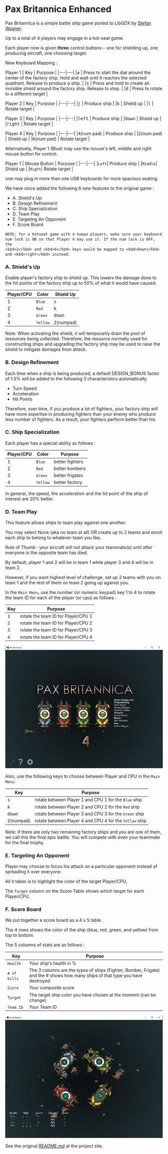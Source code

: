 Pax Britannica Enhanced
====================

Pax Britannica is a simple battle ship game ported to LibGDX by [Stefan Wagner](http://bompoblog.tumblr.com/).

Up to a total of 4 players may engage in a hot-seat game.

Each player now is given **three** control buttons-- one for shielding up, one producing aircraft, one choosing target.

New Keyboard Mapping :

Player 1
| Key | Purpose |
|---|---|
|<kbd>a</kbd> |  Press to start the dial around the center of the factory ship. Hold and wait until it reaches the selected quadrant. Release to produce a ship. |
|<kbd>s</kbd> |  Press and hold to create an invisible shield around the factory ship. Release to stop. |
|<kbd>d</kbd> |  Press to rotate to a different target |

Player 2
| Key | Purpose |
|---|---|
|<kbd>j</kbd> | Produce ship |
|<kbd>k</kbd> | Shield up |
|<kbd>l</kbd> | Rotate target |

Player 3
| Key | Purpose |
|---|---|
|<kbd>left</kbd>  | Produce ship |
|<kbd>down</kbd>  | Shield up |
|<kbd>right</kbd> | Rotate target |

Player 4
| Key | Purpose |
|---|---|
|<kbd>4</kbd>(num pad) | Produce ship |
|<kbd>2</kbd>(num pad) | Shield up |
|<kbd>6</kbd>(num pad) | Rotate target |


Alternatively, Player 1 (Blue) may use the mouse's left, middle and right mouse button for control.

Player 1
| Mouse Button | Purpose |
|---|---|
|`Left`| Produce ship |
|`Middle`| Shield up |
|`Right`| Rotate target |


one may plug in more than one USB keyboards for more spacious seating.

We have since added the following 6 new features to the original game :

- A. Shield's Up
- B. Design Refinement
- C. Ship Specialization
- D. Team Play
- E. Targeting An Opponent
- F. Score Board



```
NOTE: for a hotseat game with 4 human players, make sure your keyboard num lock is ON so that Player 4 may use it. If the num lock is OFF, the
<kbd>2</kbd> and <kbd>6</kbd> keys would be mapped to <kbd>down</kbd> and <kbd>right</kbd> instead.
```

### A. Shield's Up ###

Enable player's factory ship to shield up. This lowers the damage done to the hit points of the
factory ship up to 50% of what it would have caused.

| Player/CPU | Color | Shield Up |
|---|---|---|
| 1 |  `Blue`  | <kbd>s</kbd> |
| 2 |  `Red`   | <kbd>k</kbd> |
| 3 | `Green`  | <kbd>down</kbd> |
| 4 | `Yellow` | <kbd>2</kbd>(numpad) |

Note: When activating the shield, it will temporarily drain the pool of resources being collected.
Therefore, the resource normally used for constructing ships and upgrading the factory ship may be
used to raise the shield to mitigate damages from attack.


### B. Design Refinement ###

Each time when a ship is being produced, a default DESIGN_BONUS factor of 1.5% will be added to
the following 3 characteristics automatically.

- Turn Speed
- Acceleration
- Hit Points

Therefore, over time, if you produce a lot of fighters, your factory ship will have more expertise
in producing fighters than your enemy who produce less number of fighters. As a result, your fighters
perform better than his.


### C. Ship Specialization ###

Each player has a special ability as follows :

| Player/CPU | Color | Purpose |
|---|---|---|
| 1 |  `Blue`  | better fighters |
| 2 |  `Red`   | better bombers  |
| 3 | `Green`  | better frigates |
| 4 | `Yellow` | better factory |

In general, the speed, the acceleration and the hit point of the ship of interest are 20% better.


### D. Team Play ###

This feature allows ships to team play against one another.

You may select None (aka no team at all) OR create up to 2 teams and enroll each ship to belong to
whatever team you like.

Rule of Thumb : your aircraft will not attack your teammate(s) until after everyone in the opposite
team has died.

By default, player 1 and 2 will be in team 1 while player 3 and 4 will be in team 2.

However, if you want highest level of challenge, set up 2 teams with you on team 1 and the rest of
them on team 2 going up against you.

In the `Main Menu`, use the number (or numeric keypad) key 1 to 4 to rotate the
team ID for each of the player (or cpu) as follows : 

| Key | Purpose |
|---|---|
| <kbd>1</kbd> | rotate the team ID for Player/CPU 1 |
| <kbd>2</kbd> | rotate the team ID for Player/CPU 2 |
| <kbd>3</kbd> | rotate the team ID for Player/CPU 3 |
| <kbd>4</kbd> | rotate the team ID for Player/CPU 4 |


![teamplay](https://github.com/mokun/libgdx-demo-pax-britannica/blob/master/pax1.jpg)

Also, use the following keys to choose between Player and CPU in the `Main Menu`:

| Key | Purpose |
|---|---|
| <kbd>s</kbd> | rotate between Player 1 and CPU 1 for the `Blue` ship |
| <kbd>k</kbd> | rotate between Player 2 and CPU 2 for the `Red` ship |
| <kbd>down</kbd> | rotate between Player 3 and CPU 3 for the `Green` ship |
| <kbd>2</kbd>(numpad) | rotate between Player 4 and CPU 4 for the `Yellow` ship |


Note: if there are only two remaining factory ships and you are one of them, we call this the final epic battle.
You will compete with even your teammate for the final trophy.


### E. Targeting An Opponent ###

Player may choose to focus his attack on a particular opponent instead of spreading it over everyone.

All it takes is to highlight the color of the target Player/CPU.

The `Target` column on the Score Table shows which target for each Player/CPU.


### F. Score Board ###

We put together a score board as a 4 x 5 table.

The 4 rows shows the color of the ship (blue, red, green, and yellow) from top to bottom.

The 5 columns of stats are as follows :

| Key | Purpose |
|---|---|
| `Health` | Your ship's health in % |
| `# of kills` | The 3 columns are the types of ships (Fighter, Bomber, Frigate) and the # shows how many ships of that type you have destroyed |
| `Score` | Your composite score |
| `Target` | The target ship color you have chosen at the moment (can be change) |
| `Team ID` | Your Team ID |

![scoreboard](https://github.com/mokun/libgdx-demo-pax-britannica/blob/master/pax2.jpg)

See the original [README.md](https://github.com/libgdx/libgdx-demo-pax-britannica/blob/master/README.md) at the project site.

